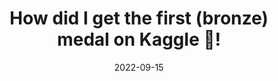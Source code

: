 ---
title: How did I get the first (bronze) medal on Kaggle 🥉!
date: 2022-09-15
categories: 
  - Summaries
tags: 
  - kaggle
header: 
  image: "/assets/images/rome.jpg"
---